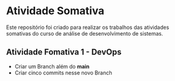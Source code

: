 # Atividade Somativa
Este repositório foi criado para realizar os trabalhos das atividades somativas do curso de análise de desenvolvimento de sistemas.

## Atividade Fomativa 1 - DevOps
* Criar um Branch além do **main**
* Criar cinco commits nesse novo Branch
